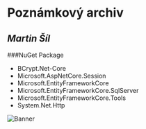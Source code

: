 # Poznámkový archiv
*Martin Šíl*
---
###NuGet Package
- BCrypt.Net-Core
- Microsoft.AspNetCore.Session
- Microsoft.EntityFrameworkCore
- Microsoft.EntityFrameworkCore.SqlServer
- Microsoft.EntityFrameworkCore.Tools
- System.Net.Http


![Banner](https://cdn.discordapp.com/attachments/911393922310373379/965376971913695252/poznamkovy-archiv.png)
